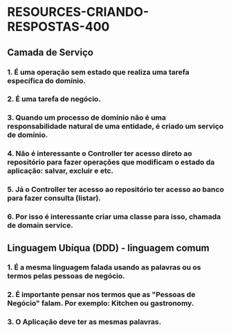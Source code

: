 # RESOURCES-CRIANDO-RESPOSTAS-400
## Camada de Serviço
### 1. É uma operação sem estado que realiza uma tarefa específica do domínio.
### 2. É uma tarefa de negócio.
### 3. Quando um processo de domínio não é uma responsabilidade natural de uma entidade, é criado um serviço de domínio.
### 4. Não é interessante o Controller ter acesso direto ao repositório para fazer operações que modificam o estado da aplicação: salvar, excluir e etc.
### 5. Já o Controller ter acesso ao repositório ter acesso ao banco para fazer consulta (listar).
### 6. Por isso é interessante criar uma classe para isso, chamada de domain service.

## Linguagem Ubíqua (DDD) - linguagem comum
### 1. É a mesma linguagem falada usando as palavras ou os termos pelas pessoas de negócio.
### 2. É importante pensar nos termos que as "Pessoas de Negócio" falam. Por exemplo: Kitchen ou gastronomy.
### 3. O Aplicação deve ter as mesmas palavras.
